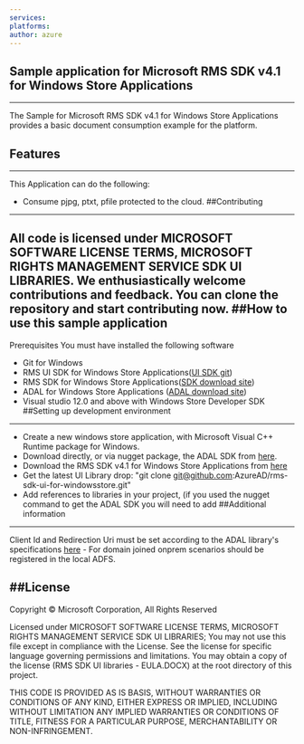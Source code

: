 ```yaml
---
services:
platforms:
author: azure
---
```


## Sample application for Microsoft RMS SDK v4.1 for Windows Store Applications ##
----------
The Sample for Microsoft RMS SDK v4.1 for Windows Store Applications provides a basic document consumption example for the platform. 
## Features
----------
This Application can do the following:
 - Consume pjpg, ptxt, pfile protected to the cloud.
##Contributing
----------
All code is licensed under MICROSOFT SOFTWARE LICENSE TERMS, MICROSOFT RIGHTS MANAGEMENT SERVICE SDK UI LIBRARIES. We enthusiastically welcome contributions and feedback. You can clone the repository and start contributing now.
##How to use this sample application
----------
Prerequisites 
 You must have installed the following software 
 - Git for Windows 
 - RMS UI SDK for Windows Store Applications([UI SDK git](https://github.com/AzureAD/rms-sdk-ui-for-windowsstore))
 - RMS SDK for Windows Store Applications([SDK download site](http://go.microsoft.com/fwlink/?LinkId=526163)) 
 - ADAL for Windows Store Applications ([ADAL download site](https://www.nuget.org/packages/Microsoft.IdentityModel.Clients.ActiveDirectory)) 
 - Visual studio 12.0 and above with Windows Store Developer SDK 
##Setting up development environment
----------
 - Create a new windows store application, with Microsoft Visual C++ Runtime package for Windows. 
 - Download directly, or via nugget package, the ADAL SDK from [here](https://www.nuget.org/packages/Microsoft.IdentityModel.Clients.ActiveDirectory).
 - Download the RMS SDK v4.1 for Windows Store Applications from [here](http://go.microsoft.com/fwlink/?LinkId=526163)
 - Get the latest UI Library drop: "git clone git@github.com:AzureAD/rms-sdk-ui-for-windowsstore.git"
 - Add references to libraries in your project, (if you used the nugget command to get the ADAL SDK you will need to add 
##Additional information
----------
Client Id and Redirection Uri must be set according to the ADAL library's specifications [here](https://github.com/azureadsamples/nativeclient-dotnet) - For domain joined onprem scenarios should be registered in the local ADFS. 
 
##License
----------
Copyright © Microsoft Corporation, All Rights Reserved

Licensed under MICROSOFT SOFTWARE LICENSE TERMS, MICROSOFT RIGHTS MANAGEMENT SERVICE SDK UI LIBRARIES; You may not use this file except in compliance with the License. See the license for specific language governing permissions and limitations. You may obtain a copy of the license (RMS SDK UI libraries - EULA.DOCX) at the root directory of this project.

THIS CODE IS PROVIDED AS IS BASIS, WITHOUT WARRANTIES OR CONDITIONS OF ANY KIND, EITHER EXPRESS OR IMPLIED, INCLUDING WITHOUT LIMITATION ANY IMPLIED WARRANTIES OR CONDITIONS OF TITLE, FITNESS FOR A PARTICULAR PURPOSE, MERCHANTABILITY OR NON-INFRINGEMENT.